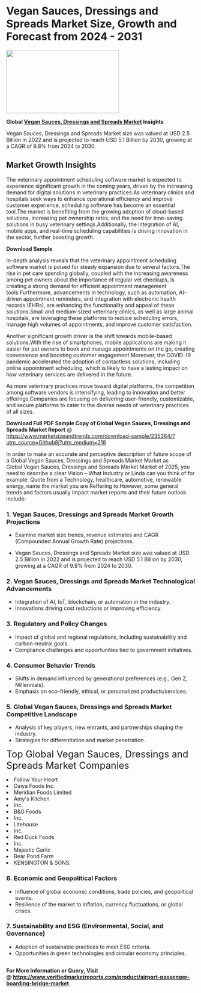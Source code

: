 <H1>Vegan Sauces, Dressings and Spreads Market Size, Growth and Forecast from 2024 - 2031</H1><img class="aligncenter size-medium wp-image-584254" src="https://thirdeyenews.in/wp-content/uploads/2024/09/Global-Market-Research-300x168.jpeg" alt="" width="300" height="168" /><p><strong>Global&nbsp;<a href="https://www.marketsizeandtrends.com/download-sample/235364/?utm_source=Github8j?utm_medium=218">Vegan Sauces, Dressings and Spreads Market</a> Insights</strong></p><p>Vegan Sauces, Dressings and Spreads Market size was valued at USD 2.5 Billion in 2022 and is projected to reach USD 5.1 Billion by 2030, growing at a CAGR of 9.8% from 2024 to 2030.</p><p><h2>Market Growth Insights</h2> <p>The veterinary appointment scheduling software market is expected to experience significant growth in the coming years, driven by the increasing demand for digital solutions in veterinary practices.As veterinary clinics and hospitals seek ways to enhance operational efficiency and improve customer experience, scheduling software has become an essential tool.The market is benefiting from the growing adoption of cloud-based solutions, increasing pet ownership rates, and the need for time-saving solutions in busy veterinary settings.Additionally, the integration of AI, mobile apps, and real-time scheduling capabilities is driving innovation in the sector, further boosting growth.</p> <p><strong>Download Sample</strong></p> <p>In-depth analysis reveals that the veterinary appointment scheduling software market is poised for steady expansion due to several factors.The rise in pet care spending globally, coupled with the increasing awareness among pet owners about the importance of regular vet checkups, is creating a strong demand for efficient appointment management tools.Furthermore, advancements in technology, such as automation, AI-driven appointment reminders, and integration with electronic health records (EHRs), are enhancing the functionality and appeal of these solutions.Small and medium-sized veterinary clinics, as well as large animal hospitals, are leveraging these platforms to reduce scheduling errors, manage high volumes of appointments, and improve customer satisfaction.</p> <p>Another significant growth driver is the shift towards mobile-based solutions.With the rise of smartphones, mobile applications are making it easier for pet owners to book and manage appointments on the go, creating convenience and boosting customer engagement.Moreover, the COVID-19 pandemic accelerated the adoption of contactless solutions, including online appointment scheduling, which is likely to have a lasting impact on how veterinary services are delivered in the future.</p> <p>As more veterinary practices move toward digital platforms, the competition among software vendors is intensifying, leading to innovation and better offerings.Companies are focusing on delivering user-friendly, customizable, and secure platforms to cater to the diverse needs of veterinary practices of all sizes.</p> <p><span class=""><strong>Download Full PDF Sample Copy of Global Vegan Sauces, Dressings and Spreads Market Report</strong> @ <a href="https://www.marketsizeandtrends.com/download-sample/235364/?utm_source=Github8j?utm_medium=218" target="_blank">https://www.marketsizeandtrends.com/download-sample/235364/?utm_source=Github8j?utm_medium=218</a></span></p><p>In order to make an accurate and perceptive description of future scope of a Global&nbsp;Vegan Sauces, Dressings and Spreads Market Market as Global&nbsp;Vegan Sauces, Dressings and Spreads Market Market of 2025, you need to describe a clear Vision &ndash; What Industry or Linda can you think of for example: Quote from a Technology, healthcare, automotive, renewable energy, name the market you are Reffering to.However, some general trends and factors usually impact market reports and their future outlook include:</p><h3>1.&nbsp;<strong>Vegan Sauces, Dressings and Spreads Market Growth Projections</strong></h3><ul><li>Examine market size trends, revenue estimates and CAGR (Compounded Annual Growth Rate) projections.</li><li><p>Vegan Sauces, Dressings and Spreads Market size was valued at USD 2.5 Billion in 2022 and is projected to reach USD 5.1 Billion by 2030, growing at a CAGR of 9.8% from 2024 to 2030.</p></li></ul><h3>2.&nbsp;<strong>Vegan Sauces, Dressings and Spreads Market Technological Advancements</strong></h3><ul><li>Integration of AI, IoT, blockchain, or automation in the industry.</li><li>Innovations driving cost reductions or improving efficiency.</li></ul><h3>3.&nbsp;<strong>Regulatory and Policy Changes</strong></h3><ul><li>Impact of global and regional regulations, including sustainability and carbon-neutral goals.</li><li>Compliance challenges and opportunities tied to government initiatives.</li></ul><h3>4.&nbsp;<strong>Consumer Behavior Trends</strong></h3><ul><li>Shifts in demand influenced by generational preferences (e.g., Gen Z, Millennials).</li><li>Emphasis on eco-friendly, ethical, or personalized products/services.</li></ul><h3>5.&nbsp;<strong>Global Vegan Sauces, Dressings and Spreads Market Competitive Landscape</strong></h3><ul><li>Analysis of key players, new entrants, and partnerships shaping the industry.</li><li>Strategies for differentiation and market penetration.</li></ul><p data-pm-slice="1 1 []"><span style="color: inherit; font-family: inherit; font-size: 25px;">Top Global Vegan Sauces, Dressings and Spreads Market Companies</span></p><div class="" data-test-id=""><p><li>Follow Your Heart</li><li> Daiya Foods Inc.</li><li> Meridian Foods Limited</li><li> Amy's Kitchen</li><li> Inc.</li><li> B&G Foods</li><li> Inc.</li><li> Litehouse</li><li> Inc.</li><li> Red Duck Foods</li><li> Inc.</li><li> Majestic Garlic</li><li> Bear Pond Farm</li><li> KENSINGTON & SONS.</li></p></div><h3>6.&nbsp;<strong>Economic and Geopolitical Factors</strong></h3><ul><li>Influence of global economic conditions, trade policies, and geopolitical events.</li><li>Resilience of the market to inflation, currency fluctuations, or global crises.</li></ul><h3>7.&nbsp;<strong>Sustainability and ESG (Environmental, Social, and Governance)</strong></h3><ul><li>Adoption of sustainable practices to meet ESG criteria.</li><li>Opportunities in green technologies and circular economy principles.</li></ul><h2><strong style="font-size: 14px;">For More Information or Query, Visit @&nbsp;</strong><a style="background-color: #ffffff; font-size: 14px;" href="https://www.marketsizeandtrends.com/report/vegan-sauces-dressings-and-spreads-market/" target="_blank">https://www.verifiedmarketreports.com/product/airport-passenger-boarding-bridge-market</a></h2>